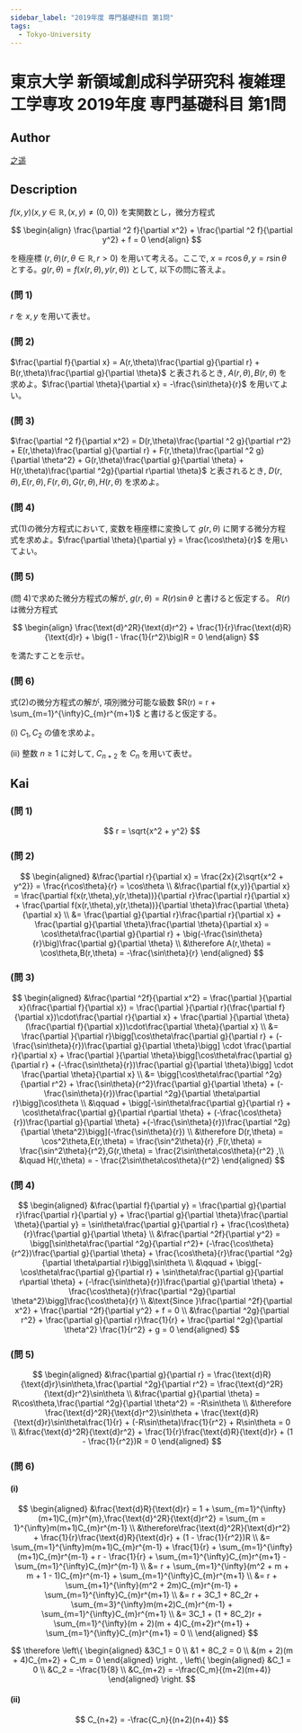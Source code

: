 ```yaml
---
sidebar_label: "2019年度 専門基礎科目 第1問"
tags:
  - Tokyo-University
---
```

# 東京大学 新領域創成科学研究科 複雑理工学専攻 2019年度 専門基礎科目 第1問


## **Author**
[之遥](https://www.zhihu.com/people/zhao-yue-70-84)

## **Description**
$f(x,y)(x,y \in \mathbb{R},(x,y) \neq (0,0))$ を実関数とし，微分方程式

$$
\begin{align}
\frac{\partial ^2 f}{\partial x^2} + \frac{\partial ^2 f}{\partial y^2} + f = 0
\end{align}
$$

を極座標 $(r,\theta)(r,\theta \in \mathbb{R},r > 0)$ を用いて考える。ここで, $x = r\cos\theta,y = r\sin\theta$ とする。$g(r,\theta) = f(x(r,\theta),y(r,\theta))$ として, 以下の問に答えよ。

### (問 1)
$r$ を $x,y$ を用いて表せ。

### (問 2)
$\frac{\partial f}{\partial x} = A(r,\theta)\frac{\partial g}{\partial r} + B(r,\theta)\frac{\partial g}{\partial \theta}$ と表されるとき, $A(r,\theta),B(r,\theta)$ を求めよ。$\frac{\partial \theta}{\partial x} = -\frac{\sin\theta}{r}$ を用いてよい。

### (問 3)
$\frac{\partial ^2 f}{\partial x^2} = D(r,\theta)\frac{\partial ^2 g}{\partial r^2} + E(r,\theta)\frac{\partial g}{\partial r} + F(r,\theta)\frac{\partial ^2 g}{\partial \theta^2} + G(r,\theta)\frac{\partial g}{\partial \theta} + H(r,\theta)\frac{\partial ^2g}{\partial r\partial \theta}$ と表されるとき, $D(r,\theta),E(r,\theta),F(r,\theta),G(r,\theta),H(r,\theta)$ を求めよ。

### (問 4)
式(1)の微分方程式において, 変数を極座標に変換して $g(r,\theta)$ に関する微分方程式を求めよ。$\frac{\partial \theta}{\partial y} = \frac{\cos\theta}{r}$ を用いてよい。

### (問 5)
(問 4)で求めた微分方程式の解が, $g(r,\theta) = R(r)\sin\theta$ と書けると仮定する。 $R(r)$ は微分方程式

$$
\begin{align}
\frac{\text{d}^2R}{\text{d}r^2} + \frac{1}{r}\frac{\text{d}R}{\text{d}r} + \big(1 - \frac{1}{r^2}\big)R = 0
\end{align}
$$

を満たすことを示せ。

### (問 6)
式(2)の微分方程式の解が, 項別微分可能な級数 $R(r) = r + \sum_{m=1}^{\infty}C_{m}r^{m+1}$ と書けると仮定する。

(i) $C_1,C_2$ の値を求めよ。

(ii) 整数 $n \ge 1$ に対して, $C_{n+2}$ を $C_n$ を用いて表せ。

## **Kai**
### (問 1)

$$
r = \sqrt{x^2 + y^2}
$$

### (問 2)

$$
\begin{aligned}
&\frac{\partial r}{\partial x} = \frac{2x}{2\sqrt{x^2 + y^2}} = \frac{r\cos\theta}{r} = \cos\theta \\
&\frac{\partial f(x,y)}{\partial x} = \frac{\partial f(x(r,\theta),y(r,\theta))}{\partial r}\frac{\partial r}{\partial x} + \frac{\partial f(x(r,\theta),y(r,\theta))}{\partial \theta}\frac{\partial \theta}{\partial x} \\
&= \frac{\partial g}{\partial r}\frac{\partial r}{\partial x} + \frac{\partial g}{\partial \theta}\frac{\partial \theta}{\partial x} = \cos\theta\frac{\partial g}{\partial r} + \big(-\frac{\sin\theta}{r}\big)\frac{\partial g}{\partial \theta} \\
&\therefore A(r,\theta) = \cos\theta,B(r,\theta) = -\frac{\sin\theta}{r}
\end{aligned}
$$

### (問 3)

$$
\begin{aligned}
&\frac{\partial ^2f}{\partial x^2} = \frac{\partial }{\partial x}(\frac{\partial f}{\partial x}) = \frac{\partial }{\partial r}(\frac{\partial f}{\partial x})\cdot\frac{\partial r}{\partial x} + \frac{\partial }{\partial \theta}(\frac{\partial f}{\partial x})\cdot\frac{\partial \theta}{\partial x} \\
&= \frac{\partial }{\partial r}\bigg[\cos\theta\frac{\partial g}{\partial r} + (-\frac{\sin\theta}{r})\frac{\partial g}{\partial \theta}\bigg] \cdot \frac{\partial r}{\partial x} + \frac{\partial }{\partial \theta}\bigg[\cos\theta\frac{\partial g}{\partial r} + (-\frac{\sin\theta}{r})\frac{\partial g}{\partial \theta}\bigg] \cdot \frac{\partial \theta}{\partial x} \\
&= \bigg[\cos\theta\frac{\partial ^2g}{\partial r^2} + \frac{\sin\theta}{r^2}\frac{\partial g}{\partial \theta} + (-\frac{\sin\theta}{r})\frac{\partial ^2g}{\partial \theta\partial r}\bigg]\cos\theta \\
&\qquad + \bigg[-\sin\theta\frac{\partial g}{\partial r} + \cos\theta\frac{\partial g}{\partial r\partial \theta} + (-\frac{\cos\theta}{r})\frac{\partial g}{\partial \theta} +(-\frac{\sin\theta}{r})\frac{\partial ^2g}{\partial \theta^2}\bigg](-\frac{\sin\theta}{r}) \\
&\therefore D(r,\theta) = \cos^2\theta,E(r,\theta) = \frac{\sin^2\theta}{r} ,F(r,\theta) = \frac{\sin^2\theta}{r^2},G(r,\theta) = \frac{2\sin\theta\cos\theta}{r^2} ,\\
&\quad H(r,\theta) = - \frac{2\sin\theta\cos\theta}{r^2}
\end{aligned}
$$

### (問 4)

$$
\begin{aligned}
&\frac{\partial f}{\partial y} = \frac{\partial g}{\partial r}\frac{\partial r}{\partial y} + \frac{\partial g}{\partial \theta}\frac{\partial \theta}{\partial y} = \sin\theta\frac{\partial g}{\partial r} + \frac{\cos\theta}{r}\frac{\partial g}{\partial \theta} \\
&\frac{\partial ^2f}{\partial y^2} = \bigg[\sin\theta\frac{\partial ^2g}{\partial r^2}+ (-\frac{\cos\theta}{r^2})\frac{\partial g}{\partial \theta} + \frac{\cos\theta}{r}\frac{\partial ^2g}{\partial \theta\partial r}\bigg]\sin\theta \\
&\qquad + \bigg[-\cos\theta\frac{\partial g}{\partial r} + \sin\theta\frac{\partial g}{\partial r\partial \theta} + (-\frac{\sin\theta}{r})\frac{\partial g}{\partial \theta} + \frac{\cos\theta}{r}\frac{\partial ^2g}{\partial \theta^2}\bigg]\frac{\cos\theta}{r} \\
&\text{Since }\frac{\partial ^2f}{\partial x^2} + \frac{\partial ^2f}{\partial y^2} + f = 0 \\
&\frac{\partial ^2g}{\partial r^2} + \frac{\partial g}{\partial r}\frac{1}{r} + \frac{\partial ^2g}{\partial \theta^2} \frac{1}{r^2} + g = 0
\end{aligned}
$$

### (問 5)

$$
\begin{aligned}
&\frac{\partial g}{\partial r} = \frac{\text{d}R}{\text{d}r}\sin\theta,\frac{\partial ^2g}{\partial r^2} = \frac{\text{d}^2R}{\text{d}r^2}\sin\theta \\
&\frac{\partial g}{\partial \theta} = R\cos\theta,\frac{\partial ^2g}{\partial \theta^2} = -R\sin\theta \\
&\therefore \frac{\text{d}^2R}{\text{d}r^2}\sin\theta + \frac{\text{d}R}{\text{d}r}\sin\theta\frac{1}{r} + (-R\sin\theta)\frac{1}{r^2} + R\sin\theta = 0 \\
&\frac{\text{d}^2R}{\text{d}r^2} + \frac{1}{r}\frac{\text{d}R}{\text{d}r} + (1 - \frac{1}{r^2})R = 0
\end{aligned}
$$

### (問 6)
#### (i)

$$
\begin{aligned}
&\frac{\text{d}R}{\text{d}r} = 1 + \sum_{m=1}^{\infty}(m+1)C_{m}r^{m},\frac{\text{d}^2R}{\text{d}r^2} = \sum_{m = 1}^{\infty}m(m+1)C_{m}r^{m-1} \\
&\therefore\frac{\text{d}^2R}{\text{d}r^2} + \frac{1}{r}\frac{\text{d}R}{\text{d}r} + (1 - \frac{1}{r^2})R \\
&= \sum_{m=1}^{\infty}m(m+1)C_{m}r^{m-1} + \frac{1}{r} + \sum_{m=1}^{\infty}(m+1)C_{m}r^{m-1} + r - \frac{1}{r} + \sum_{m=1}^{\infty}C_{m}r^{m+1} - \sum_{m=1}^{\infty}C_{m}r^{m-1} \\
&= r + \sum_{m=1}^{\infty}(m^2 + m + m + 1 - 1)C_{m}r^{m-1} + \sum_{m=1}^{\infty}C_{m}r^{m+1} \\
&= r + \sum_{m+1}^{\infty}(m^2 + 2m)C_{m}r^{m-1} + \sum_{m=1}^{\infty}C_{m}r^{m+1} \\
&= r + 3C_1 + 8C_2r + \sum_{m=3}^{\infty}m(m+2)C_{m}r^{m-1} + \sum_{m=1}^{\infty}C_{m}r^{m+1} \\
&= 3C_1 + (1 + 8C_2)r + \sum_{m=1}^{\infty}(m + 2)(m + 4)C_{m+2}r^{m+1} + \sum_{m=1}^{\infty}C_{m}r^{m+1} = 0 \\
\end{aligned}
$$

$$
\therefore
\left\{
\begin{aligned}
&3C_1 = 0 \\
&1 + 8C_2 = 0 \\
&(m + 2)(m + 4)C_{m+2} + C_m = 0
\end{aligned}
\right. ,
\left\{
\begin{aligned}
&C_1 = 0 \\
&C_2 = -\frac{1}{8} \\
&C_{m+2} = -\frac{C_m}{(m+2)(m+4)}
\end{aligned}
\right. 
$$

#### (ii)

$$
C_{n+2} = -\frac{C_n}{(n+2)(n+4)}
$$